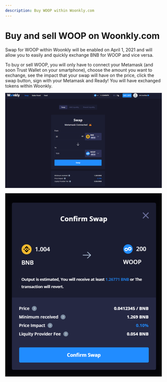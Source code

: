 ```yaml
---
description: Buy WOOP within Woonkly.com
---
```


# Buy and sell WOOP on Woonkly.com

Swap for WOOP within Woonkly will be enabled on April 1, 2021 and will allow you to easily and quickly exchange BNB for WOOP and vice versa.  
  
To buy or sell WOOP, you will only have to connect your Metamask \(and soon Trust Wallet on your smartphone\), choose the amount you want to exchange, see the impact that your swap will have on the price, click the swap button, sign with your Metamask and Ready! You will have exchanged tokens within Woonkly.

![Woonkly Swap Vision](../.gitbook/assets/image%20%2848%29.png)

![Visi&#xF3;n del cuadro de conversi&#xF3;n](../.gitbook/assets/image%20%2826%29.png)

